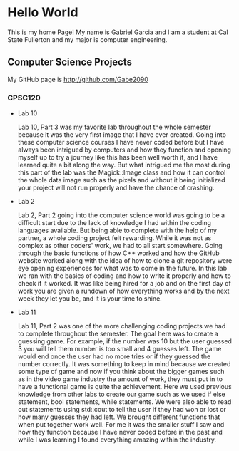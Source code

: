 # Hello World

This is my home Page! My name is Gabriel Garcia and I am a student at Cal State Fullerton and my major is computer engineering. 

## Computer Science Projects 

My GitHub page is http://github.com/Gabe2090

### CPSC120

* Lab 10 

  Lab 10, Part 3 was my favorite lab throughout the whole semester because it was the very first image that I have ever created. Going into these computer science courses I have never coded before but I have always been intrigued by computers and how they function and opening myself up to try a journey like this has been well worth it, and I have learned quite a bit along the way. But what intrigued me the most during this part of the lab was the Magick::Image class and how it can control the whole data image such as the pixels and without it being initialized your project will not run properly and have the chance of crashing.  

* Lab 2  

  Lab 2, Part 2 going into the computer science world was going to be a difficult start due to the lack of knowledge I had within the coding languages available. But being able to complete with the help of my partner, a whole coding project felt rewarding. While it was not as complex as other coders' work, we had to all start somewhere. Going through the basic functions of how C++ worked and how the GitHub website worked along with the idea of how to clone a git repository were eye opening experiences for what was to come in the future. In this lab we ran with the basics of coding and how to write it properly and how to check if it worked. It was like being hired for a job and on the first day of work you are given a rundown of how everything works and by the next week they let you be, and it is your time to shine. 

* Lab 11 

  Lab 11, Part 2 was one of the more challenging coding projects we had to complete throughout the semester. The goal here was to create a guessing game. For example, if the number was 10 but the user guessed 3 you will tell them number is too small and 4 guesses left. The game would end once the user had no more tries or if they guessed the number correctly. It was something to keep in mind because we created some type of game and now if you think about the bigger games such as in the video game industry the amount of work, they must put in to have a functional game is quite the achievement. Here we used previous knowledge from other labs to create our game such as we used if else statement, bool statements, while statements. We were also able to read out statements using std::cout to tell the user if they had won or lost or how many guesses they had left. We brought different functions that when put together work well. For me it was the smaller stuff I saw and how they function because I have never coded before in the past and while I was learning I found everything amazing within the industry.  